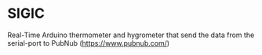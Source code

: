# SIGIC
Real-Time Arduino thermometer and hygrometer that send the data from the serial-port to PubNub (https://www.pubnub.com/)